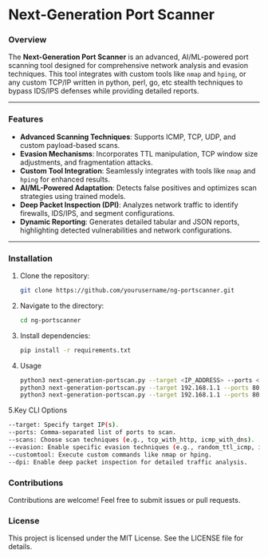 # Next-Generation Port Scanner

### Overview
The **Next-Generation Port Scanner** is an advanced, AI/ML-powered port scanning tool designed for comprehensive network analysis and evasion techniques. This tool integrates with custom tools like `nmap` and `hping`, or any custom TCP/IP written in python, perl, go, etc stealth techniques to bypass IDS/IPS defenses while providing detailed reports.

---

### Features
- **Advanced Scanning Techniques**: Supports ICMP, TCP, UDP, and custom payload-based scans.
- **Evasion Mechanisms**: Incorporates TTL manipulation, TCP window size adjustments, and fragmentation attacks.
- **Custom Tool Integration**: Seamlessly integrates with tools like `nmap` and `hping` for enhanced results.
- **AI/ML-Powered Adaptation**: Detects false positives and optimizes scan strategies using trained models.
- **Deep Packet Inspection (DPI)**: Analyzes network traffic to identify firewalls, IDS/IPS, and segment configurations.
- **Dynamic Reporting**: Generates detailed tabular and JSON reports, highlighting detected vulnerabilities and network configurations.

---

### Installation
1. Clone the repository:
   ```bash
   git clone https://github.com/yourusername/ng-portscanner.git
   ```

2. Navigate to the directory:
   ```bash
   cd ng-portscanner
   ```

3. Install dependencies:
   ```bash
   pip install -r requirements.txt
   ```

4. Usage
   ```bash
   python3 next-generation-portscan.py --target <IP_ADDRESS> --ports <PORTS> [options]
   python3 next-generation-portscan.py --target 192.168.1.1 --ports 80 --scans tcp_with_http
   python3 next-generation-portscan.py --target 192.168.1.1 --ports 80 --customtool "nmap -p {port} {target}"
   ```

5.Key CLI Options
   ```bash
--target: Specify target IP(s).
--ports: Comma-separated list of ports to scan.
--scans: Choose scan techniques (e.g., tcp_with_http, icmp_with_dns).
--evasion: Enable specific evasion techniques (e.g., random_ttl_icmp, ip_option_padding).
--customtool: Execute custom commands like nmap or hping.
--dpi: Enable deep packet inspection for detailed traffic analysis.
   ```

### Contributions
Contributions are welcome! Feel free to submit issues or pull requests.

### License
This project is licensed under the MIT License. See the LICENSE file for details.
